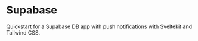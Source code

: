 # Supabase
Quickstart for a Supabase DB app with push notifications with Sveltekit and Tailwind CSS.
